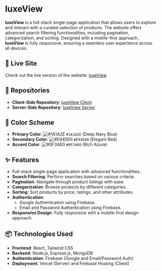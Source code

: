 # luxeView

**luxeView** is a full-stack single-page application that allows users to explore and interact with a curated selection of products. The website offers advanced search filtering functionalities, including pagination, categorization, and sorting. Designed with a mobile-first approach, **luxeView** is fully responsive, ensuring a seamless user experience across all devices.

## 🚀 Live Site

Check out the live version of the website: [luxeView](https://luxe-view.web.app/)

## 📂 Repositories

- **Client-Side Repository**: [luxeView Client](https://github.com/pranta-deba/luxeView-client)
- **Server-Side Repository**: [luxeView Server](https://github.com/pranta-deba/luxeView-server)

## 🎨 Color Scheme

- **Primary Color**: ![#1A1A2E](https://via.placeholder.com/10/1A1A2E?text=+) `#1A1A2E` (Deep Navy Blue)
- **Secondary Color**: ![#E94560](https://via.placeholder.com/10/E94560?text=+) `#E94560` (Elegant Red)
- **Accent Color**: ![#0F3460](https://via.placeholder.com/10/0F3460?text=+) `#0F3460` (Rich Azure)

## ✨ Features

- Full-stack single-page application with advanced functionalities.
- **Search Filtering**: Perform searches based on various criteria.
- **Pagination**: Navigate through product listings with ease.
- **Categorization**: Browse products by different categories.
- **Sorting**: Sort products by price, ratings, and other attributes.
- **Authentication**:
  - Google Authentication using Firebase.
  - Email and Password Authentication using Firebase.
- **Responsive Design**: Fully responsive with a mobile-first design approach.

## 📦 Technologies Used

- **Frontend**: React, Tailwind CSS
- **Backend**: Node.js, Express.js, MongoDB
- **Authentication**: Firebase (Google and Email/Password Auth)
- **Deployment**: Vercel (Server) and Firebase Hosting (Client)


